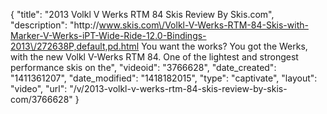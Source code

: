 {
    "title": "2013 Volkl V Werks RTM 84 Skis Review By Skis.com",
    "description": "http:\/\/www.skis.com\/Volkl-V-Werks-RTM-84-Skis-with-Marker-V-Werks-iPT-Wide-Ride-12.0-Bindings-2013\/272638P,default,pd.html  You want the works? You got the Werks, with the new Volkl V-Werks RTM 84. One of the lightest and strongest performance skis on the",
    "videoid": "3766628",
    "date_created": "1411361207",
    "date_modified": "1418182015",
    "type": "captivate",
    "layout": "video",
    "url": "\/v\/2013-volkl-v-werks-rtm-84-skis-review-by-skis-com\/3766628"
}
